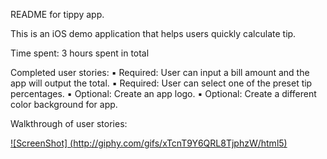 README for tippy app.

This is an iOS demo application that helps users quickly calculate tip.

Time spent: 3 hours spent in total

Completed user stories:
	▪	Required: User can input a bill amount and the app will output the total.
	▪	Required: User can select one of the preset tip percentages.
	▪	Optional: Create an app logo.
	▪	Optional: Create a different color background for app.

Walkthrough of user stories: 

[![ScreenShot] (http://giphy.com/gifs/xTcnT9Y6QRL8TjphzW/html5)](http://giphy.com/gifs/xTcnT9Y6QRL8TjphzW/html5)




